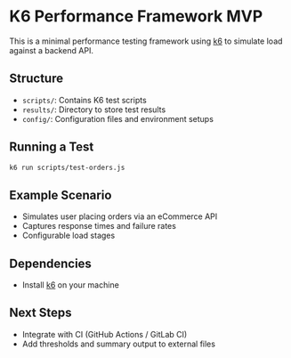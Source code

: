 # K6 Performance Framework MVP

This is a minimal performance testing framework using [k6](https://k6.io/) to simulate load against a backend API.

## Structure
- `scripts/`: Contains K6 test scripts
- `results/`: Directory to store test results
- `config/`: Configuration files and environment setups

## Running a Test
```bash
k6 run scripts/test-orders.js
```

## Example Scenario
- Simulates user placing orders via an eCommerce API
- Captures response times and failure rates
- Configurable load stages

## Dependencies
- Install [k6](https://k6.io/docs/getting-started/installation/) on your machine

## Next Steps
- Integrate with CI (GitHub Actions / GitLab CI)
- Add thresholds and summary output to external files

